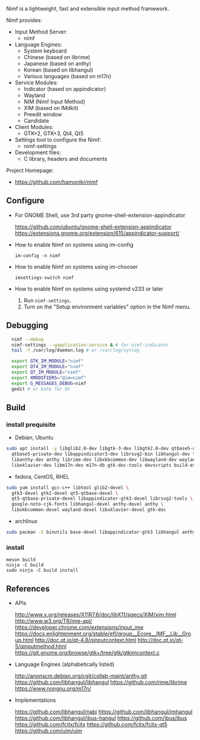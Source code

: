 Nimf is a lightweight, fast and extensible input method framework.

Nimf provides:
  * Input Method Server:
    * nimf
  * Language Engines:
    * System keyboard
    * Chinese (based on librime)
    * Japanese (based on anthy)
    * Korean (based on libhangul)
    * Various languages (based on m17n)
  * Service Modules:
    * Indicator (based on appindicator)
    * Wayland
    * NIM (Nimf Input Method)
    * XIM (based on IMdkit)
    * Preedit window
    * Candidate
  * Client Modules:
    * GTK+2, GTK+3, Qt4, Qt5
  * Settings tool to configure the Nimf:
    * nimf-settings
  * Development files:
    * C library, headers and documents

Project Homepage:
  * https://github.com/hamonikr/nimf

## Configure

* For GNOME Shell, use 3rd party gnome-shell-extension-appindicator

  https://github.com/ubuntu/gnome-shell-extension-appindicator
  https://extensions.gnome.org/extension/615/appindicator-support/

* How to enable Nimf on systems using im-config
  ```
  im-config -n nimf
  ```

* How to enable Nimf on systems using im-chooser
  ```
  imsettings-switch nimf
  ```
* How to enable Nimf on systems using systemd v233 or later
  1. Run `nimf-settings`.
  2. Turn on the "Setup environment variables" option in the Nimf menu.

## Debugging
```bash
  nimf --debug
  nimf-settings --gapplication-service & # for nimf-indicator
  tail -f /var/log/daemon.log # or /var/log/syslog

  export GTK_IM_MODULE="nimf"
  export QT4_IM_MODULE="nimf"
  export QT_IM_MODULE="nimf"
  export XMODIFIERS="@im=nimf"
  export G_MESSAGES_DEBUG=nimf
  gedit # or kate for Qt
```


## Build

### install prequisite

* Debian, Ubuntu
```bash
sudo apt install -y libglib2.0-dev libgtk-3-dev libgtk2.0-dev qtbase5-dev \
  qtbase5-private-dev libappindicator3-dev librsvg2-bin libhangul-dev \
  libanthy-dev anthy librime-dev libxkbcommon-dev libwayland-dev wayland-protocols \
  libxklavier-dev libm17n-dev m17n-db gtk-doc-tools devscripts build-essential debhelper
```

* fedora, CentOS, RHEL
```bash
sudo yum install gcc-c++ libtool glib2-devel \
  gtk3-devel gtk2-devel qt5-qtbase-devel \
  qt5-qtbase-private-devel libappindicator-gtk3-devel librsvg2-tools \
  google-noto-cjk-fonts libhangul-devel anthy-devel anthy \
  libxkbcommon-devel wayland-devel libxklavier-devel gtk-doc
```

* archlinux

```bash
sudo pacman -S binutils base-devel libappindicator-gtk3 libhangul anthy librime m17n-lib m17n-db gtk-doc
```

### install
```
meson build
ninja -C build
sudo ninja -C build install
```

## References

* APIs

  http://www.x.org/releases/X11R7.6/doc/libX11/specs/XIM/xim.html
  http://www.w3.org/TR/ime-api/
  https://developer.chrome.com/extensions/input_ime
  https://docs.enlightenment.org/stable/efl/group__Ecore__IMF__Lib__Group.html
  http://doc.qt.io/qt-4.8/qinputcontext.html
  http://doc.qt.io/qt-5/qinputmethod.html
  https://git.gnome.org/browse/gtk+/tree/gtk/gtkimcontext.c

* Language Engines (alphabetically listed)

  http://anonscm.debian.org/cgit/collab-maint/anthy.git
  https://github.com/libhangul/libhangul
  https://github.com/rime/librime
  https://www.nongnu.org/m17n/

* Implementations

  https://github.com/libhangul/nabi
  https://github.com/libhangul/imhangul
  https://github.com/libhangul/ibus-hangul
  https://github.com/ibus/ibus
  https://github.com/fcitx/fcitx
  https://github.com/fcitx/fcitx-qt5
  https://github.com/uim/uim
